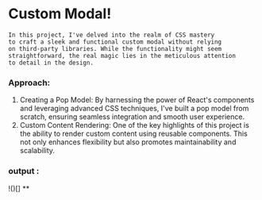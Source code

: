 # Custom Modal! 

```
In this project, I've delved into the realm of CSS mastery 
to craft a sleek and functional custom modal without relying 
on third-party libraries. While the functionality might seem 
straightforward, the real magic lies in the meticulous attention 
to detail in the design.
```

###  Approach:
1. Creating a Pop Model: By harnessing the power of React's components and leveraging advanced CSS techniques, I've built a pop model from scratch, ensuring seamless integration and smooth user experience.
2. Custom Content Rendering: One of the key highlights of this project is the ability to render custom content using reusable components. This not only enhances flexibility but also promotes maintainability and scalability.

### output :

!()[]
**